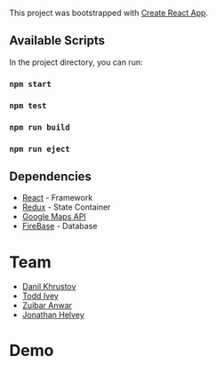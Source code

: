 This project was bootstrapped with [Create React App](https://github.com/facebook/create-react-app).

## Available Scripts

In the project directory, you can run:

### `npm start`

### `npm test`

### `npm run build`

### `npm run eject`

## Dependencies

- [React](https://reactjs.org/docs) - Framework
- [Redux](https://redux.js.org/) - State Container
- [Google Maps API](hhttps://developers.google.com/maps/documentation/)
- [FireBase](https://firebase.google.com/docs) - Database


# Team
- [Danil Khrustov](https://github.com/Delta8Kilo)
- [Todd Ivey](https://github.com/toddivey)
- [Zuibar Anwar](https://github.com/zubairfullstack)
- [Jonathan Helvey](https://github.com/JonathanHelvey)

# Demo
